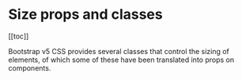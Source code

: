 # Size props and classes

<ContentsSidebar>

[[toc]]

</ContentsSidebar>
<div class="lead mb-5">

Bootstrap v5 CSS provides several classes that control the sizing of elements, of which some of these have been translated into props on components.

</div>

<script setup lang="ts">
    import ContentsSidebar from '../../components/ContentsSidebar.vue'
</script>
